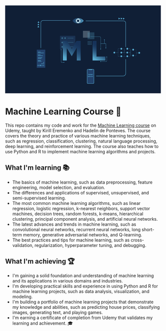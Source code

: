 ![](https://github.com/shayanrsh/Machine-Learning-A-Z/blob/main/ML_ReadME.gif)
# Machine Learning Course 🧠
This repo contains my code and work for the [Machine Learning course](https://www.udemy.com/course/machinelearning/) on Udemy, taught by Kirill Eremenko and Hadelin de Ponteves. The course covers the theory and practice of various machine learning techniques, such as regression, classification, clustering, natural language processing, deep learning, and reinforcement learning. The course also teaches how to use Python and R to implement machine learning algorithms and projects.

## What I'm learning 📚
- The basics of machine learning, such as data preprocessing, feature engineering, model selection, and evaluation.
- The differences and applications of supervised, unsupervised, and semi-supervised learning.
- The most common machine learning algorithms, such as linear regression, logistic regression, k-nearest neighbors, support vector machines, decision trees, random forests, k-means, hierarchical clustering, principal component analysis, and artificial neural networks.
- The latest advances and trends in machine learning, such as convolutional neural networks, recurrent neural networks, long short-term memory, generative adversarial networks, and Q-learning.
- The best practices and tips for machine learning, such as cross-validation, regularization, hyperparameter tuning, and debugging.

## What I'm achieving 🏆
- I'm gaining a solid foundation and understanding of machine learning and its applications in various domains and industries.
- I'm developing practical skills and experience in using Python and R for machine learning projects, such as data analysis, visualization, and modeling.
- I'm building a portfolio of machine learning projects that demonstrate my knowledge and abilities, such as predicting house prices, classifying images, generating text, and playing games.
- I'm earning a certificate of completion from Udemy that validates my learning and achievement. 🎓
